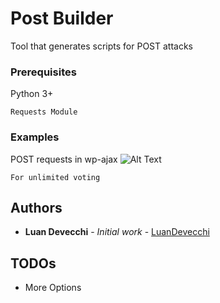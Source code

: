 # Post Builder

Tool that generates scripts for POST attacks

### Prerequisites

Python 3+

```
Requests Module
```
### Examples

POST requests in wp-ajax
![Alt Text](https://im4.ezgif.com/tmp/ezgif-4-d666552633.gif)
```
For unlimited voting
```


## Authors

* **Luan Devecchi** - *Initial work* - [LuanDevecchi](https://github.com/LuanDevecchi)


## TODOs

* More Options
